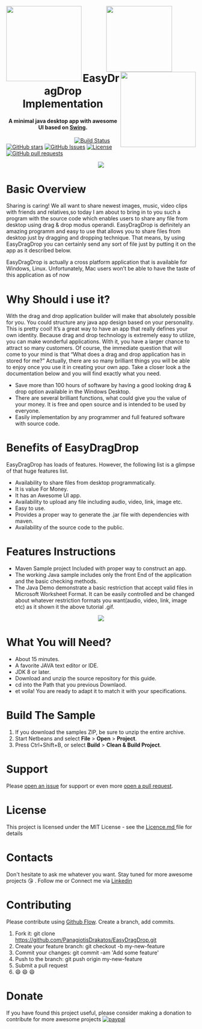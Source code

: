 
<h1 align="center">
  <br>
    <img align="left"  width="200" src="https://github.com/PanagiotisDrakatos/EasyDragDrop/blob/master/ImagesDoc/dragdrop_hd.gif">
    <img width="175" src="https://github.com/PanagiotisDrakatos/EasyDragDrop/blob/master/ImagesDoc/Benefit-DragDrop-icon-white.png">
    <img align="right"  width="200" src="https://github.com/PanagiotisDrakatos/EasyDragDrop/blob/master/ImagesDoc/dragdrop_hd.gif">
  <br>
  EasyDragDrop Implementation
  <br>
</h1>

<h4 align="center">A minimal java desktop app with awesome UI based on <a href="https://docs.oracle.com/javase/tutorial/uiswing/">Swing</a>.</h4>

&nbsp;&nbsp;&nbsp;&nbsp;&nbsp;&nbsp;&nbsp;&nbsp;&nbsp;&nbsp;&nbsp;&nbsp;&nbsp;&nbsp;&nbsp;&nbsp;&nbsp;&nbsp;&nbsp;&nbsp;&nbsp;&nbsp;&nbsp;&nbsp;&nbsp;&nbsp;&nbsp;&nbsp;&nbsp;&nbsp;&nbsp;&nbsp;&nbsp;&nbsp;&nbsp;&nbsp;&nbsp;&nbsp;&nbsp;&nbsp;&nbsp;&nbsp;&nbsp;&nbsp;&nbsp;
[![Build Status](https://travis-ci.org/PanagiotisDrakatos/EasyDragDrop.svg?branch=master)](https://travis-ci.org/PanagiotisDrakatos/EasyDragDrop)
[![GitHub stars](https://travis-ci.org/PanagiotisDrakatos/EasyDragDrop.svg?style=social&label=Star&style=plastic)](https://github.com/PanagiotisDrakatos/EasyDragDrop/)
[![GitHub Issues](https://img.shields.io/github/issues/PanagiotisDrakatos/EasyDragDrop.svg)](https://github.com/PanagiotisDrakatos/EasyDragDrop/issues)
[![License](https://img.shields.io/badge/license-MIT-orange.svg)](https://opensource.org/licenses/MIT)
[![GitHub pull requests](https://img.shields.io/github/issues-pr/PanagiotisDrakatos/EasyDragDrop.svg)](https://travis-ci.org/PanagiotisDrakatos/EasyDragDrop/pull_requests)


<p align="center">
  <img  src="https://github.com/PanagiotisDrakatos/EasyDragDrop/blob/master/ImagesDoc/app1.PNG">
</p>

<!---
your comment goes here
## Table of Contents :smile:
 - [Basic Overview](#basic-overview)
 - [Why Should i use it?](#why-should-i-use-it)
 - [Benefits of EasyDragDrop](#benefits-of-easydragdrop)
 - [Features Instructions](#features-instructions)
 - [What You will Need](#what-you-will-need)
 - [Build The Sample](#build-the-sample)
 - [Support](#support)
 - [License](#license)
 - [Contacts](#contacts)
 - [Contributing](#contributing)
 - [Donate](#donate)
and here
-->


# Basic Overview
Sharing is caring! We all want to share newest images, music, video clips with friends and relatives,so today I am about to bring in to you such a program with the source code which enables users to share any file from desktop using drag & drop modus operandi. EasyDragDrop is definitely an amazing programm and easy to use that allows you to share files from desktop just by dragging and dropping technique. That means, by using EasyDragDrop you can certainly send any sort of file  just by putting it on the app as it described below.

 EasyDragDrop is actually a cross platform application that is  available for Windows, Linux. Unfortunately, Mac  users won’t be able to have the taste of this application  as of now 

# Why Should i use it?
With the drag and drop application builder will make that absolutely possible for you. You could structure any java app design based on your personality. This is pretty cool! It’s a great way to have an app that really defines your own identity. Because drag and drop technology is extremely easy to utilize, you can make wonderful applications. With it, you have a larger chance to attract so many customers. Of course, the immediate question that will come to your mind is that “What does a drag and drop application has in stored for me?” Actually, there are so many brilliant things you will be able to enjoy once you use it in creating your own app. Take a closer look a the documentation below and you will find  exactly what you need.

 * Save more than 100 hours of software by having a good looking drag & drop option available in the Windows Desktop.
 * There are several brilliant functions, what could give you the value of your money. It is free and open source and is intended to be used by everyone.
 * Easily implementation by any programmer and full featured software with source code.
 
 
# Benefits of EasyDragDrop
EasyDragDrop has loads of features. However, the following list is a glimpse of that huge features list.

* Availability to share files from desktop programmatically.
* It is value For Money.
* It has an Awesome UI app.
* Availability to upload any file including audio, video, link, image etc.
* Easy to use.
* Provides a proper way to generate the .jar file with dependencies with maven.
* Availability of the source code to the public.


# Features Instructions

*  Maven Sample project Included with proper way to construct an app.
*  The working Java sample includes only the front End of the application and the basic checking methods.
*  The Java Demo demonstrate a basic restriction that accept valid files in Microsoft Worksheet Format. It can be easily controlled and be changed about whatever restriction formats you want(audio, video, link, image etc) as it shown it the above tutorial .gif.

<p align="center">
  <img  src="https://github.com/PanagiotisDrakatos/EasyDragDrop/blob/master/ImagesDoc/giphy.gif">
</p>

# What You will Need?
* About 15 minutes.
* A favorite JAVA text editor or IDE.
* JDK 8 or later.
* Download and unzip the source repository for this guide.
* cd into the Path that you previous Downlaod.
* et voila! You are ready to adapt it to match it with your specifications.


# Build The Sample
<ol>
<li>If you download the samples ZIP, be sure to unzip the entire archive. </li>
<li>Start Netbeans and select <strong>File</strong> &gt; <strong>Open</strong> &gt; <strong>Project</strong>.</li>
<li>Press Ctrl+Shift+B, or select <strong>Build</strong> &gt; <strong>Clean & Build Project</strong>.</li>
</ol>



# Support
Please [open an issue](https://github.com/PanagiotisDrakatos/EasyDragDrop/issues) for support or even more [open a pull request](https://github.com/PanagiotisDrakatos/EasyDragDrop/pulls).



# License
<p> This project is licensed under the MIT License - see the <a href="https://github.com/PanagiotisDrakatos/EasyDragDrop/blob/master/LICENSE"> Licence.md </a> file for details</p>


# Contacts
Don't hesitate to ask me whatever you want. Stay tuned for more awesome projects :kissing_heart: . Follow me or Connect me via <a href="https://www.linkedin.com/in/panagiotis-drakatos-b56a0385/">Linkedin<a/>

# Contributing

Please contribute using [Github Flow](https://github.com/PanagiotisDrakatos/EasyDragDrop). Create a branch, add commits.

 1. Fork it: git clone https://github.com/PanagiotisDrakatos/EasyDragDrop.git
 2. Create your feature branch: git checkout -b my-new-feature
 3. Commit your changes: git commit -am 'Add some feature'
 4. Push to the branch: git push origin my-new-feature
 5. Submit a pull request 
 6. :smile: :smile: :smile:
 
 
 
 # Donate
 
 If you have found this project useful, please consider making a donation to contribute for more awesome projects
  [![paypal](https://www.paypalobjects.com/en_US/i/btn/btn_donateCC_LG.gif)](https://www.paypal.me/Drakatos)
